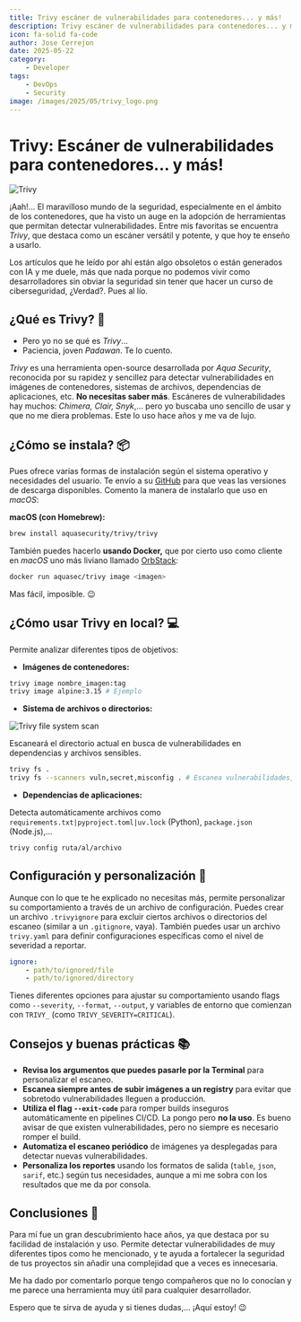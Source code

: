 ```yaml
---
title: Trivy escáner de vulnerabilidades para contenedores... y más!
description: Trivy escáner de vulnerabilidades para contenedores... y más!
icon: fa-solid fa-code
author: Jose Cerrejon
date: 2025-05-22
category:
    - Developer
tags:
    - DevOps
    - Security
image: /images/2025/05/trivy_logo.png
---
```


# Trivy: Escáner de vulnerabilidades para contenedores... y más!

![Trivy](/images/2025/05/trivy_logo.png "Trivy Logo")

¡Aah!... El maravilloso mundo de la seguridad, especialmente en el ámbito de los contenedores, que ha visto un auge en la adopción de herramientas que permitan detectar vulnerabilidades. Entre mis favoritas se encuentra _Trivy_, que destaca como un escáner versátil y potente, y que hoy te enseño a usarlo.

Los artículos que he leído por ahí están algo obsoletos o están generados con IA y me duele, más que nada porque no podemos vivir como desarrolladores sin obviar la seguridad sin tener que hacer un curso de ciberseguridad, ¿Verdad?. Pues al lío.

## ¿Qué es Trivy? 🤷

-   Pero yo no se qué es _Trivy_...
-   Paciencia, joven _Padawan_. Te lo cuento.

_Trivy_ es una herramienta open-source desarrollada por _Aqua Security_, reconocida por su rapidez y sencillez para detectar vulnerabilidades en imágenes de contenedores, sistemas de archivos, dependencias de aplicaciones, etc. **No necesitas saber más**. Escáneres de vulnerabilidades hay muchos: _Chimera, Clair, Snyk_,... pero yo buscaba uno sencillo de usar y que no me diera problemas. Este lo uso hace años y me va de lujo.

## ¿Cómo se instala? 📦

Pues ofrece varias formas de instalación según el sistema operativo y necesidades del usuario. Te envío a su [GitHub](https://github.com/aquasecurity/trivy/releases) para que veas las versiones de descarga disponibles. Comento la manera de instalarlo que uso en _macOS_:

**macOS (con Homebrew):**

```sh
brew install aquasecurity/trivy/trivy
```

También puedes hacerlo **usando Docker,** que por cierto uso como cliente en _macOS_ uno más liviano llamado [OrbStack](https://orbstack.dev):

```sh
docker run aquasec/trivy image <imagen>
```

Mas fácil, imposible. 😉

## ¿Cómo usar Trivy en local? 💻

Permite analizar diferentes tipos de objetivos:

-   **Imágenes de contenedores:**

```sh
trivy image nombre_imagen:tag
trivy image alpine:3.15 # Ejemplo
```

-   **Sistema de archivos o directorios:**

![Trivy file system scan](/images/2025/05/trivy_fs.png "Trivy file system scan")

Escaneará el directorio actual en busca de vulnerabilidades en dependencias y archivos sensibles.

```sh
trivy fs .
trivy fs --scanners vuln,secret,misconfig . # Escanea vulnerabilidades, secretos y configuraciones erróneas
```

-   **Dependencias de aplicaciones:**

Detecta automáticamente archivos como `requirements.txt|pyproject.toml|uv.lock` (Python), `package.json` (Node.js),...

```sh
trivy config ruta/al/archivo
```

## Configuración y personalización 🔧

Aunque con lo que te he explicado no necesitas más, permite personalizar su comportamiento a través de un archivo de configuración. Puedes crear un archivo `.trivyignore` para excluir ciertos archivos o directorios del escaneo (similar a un `.gitignore`, vaya). También puedes usar un archivo `trivy.yaml` para definir configuraciones específicas como el nivel de severidad a reportar.

```yaml
ignore:
    - path/to/ignored/file
    - path/to/ignored/directory
```

Tienes diferentes opciones para ajustar su comportamiento usando flags como `--severity`, `--format`, `--output`, y variables de entorno que comienzan con `TRIVY_` (como `TRIVY_SEVERITY=CRITICAL`).

## Consejos y buenas prácticas 📚

-   **Revisa los argumentos que puedes pasarle por la Terminal** para personalizar el escaneo.
-   **Escanea siempre antes de subir imágenes a un registry** para evitar que sobretodo vulnerabilidades lleguen a producción.
-   **Utiliza el flag `--exit-code`** para romper builds inseguros automáticamente en pipelines CI/CD. La pongo pero **no la uso**. Es bueno avisar de que existen vulnerabilidades, pero no siempre es necesario romper el build.
-   **Automatiza el escaneo periódico** de imágenes ya desplegadas para detectar nuevas vulnerabilidades.
-   **Personaliza los reportes** usando los formatos de salida (`table`, `json`, `sarif`, etc.) según tus necesidades, aunque a mi me sobra con los resultados que me da por consola.

## Conclusiones 📝

Para mí fue un gran descubrimiento hace años, ya que destaca por su facilidad de instalación y uso. Permite detectar vulnerabilidades de muy diferentes tipos como he mencionado, y te ayuda a fortalecer la seguridad de tus proyectos sin añadir una complejidad que a veces es innecesaria.

Me ha dado por comentarlo porque tengo compañeros que no lo conocían y me parece una herramienta muy útil para cualquier desarrollador.

Espero que te sirva de ayuda y si tienes dudas,... ¡Aquí estoy! 😉
